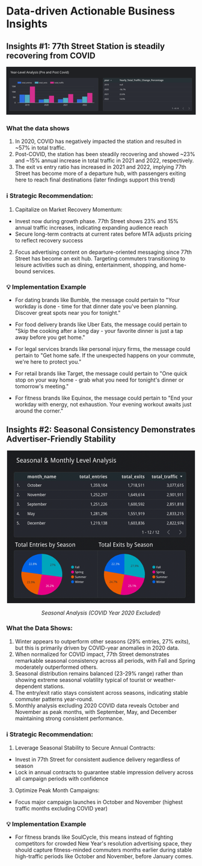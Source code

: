 # Data-driven Actionable Business Insights

## Insights #1: 77th Street Station is steadily recovering from COVID

![COVID Recovery Chart](chart-screenshots/covid_recovery_chart.png)

### What the data shows
1. In 2020, COVID has negatively impacted the station and resulted in ~57% in total traffic.
2. Post-COVID, the station has been steadily recovering and showed ~23% and ~15% annual increase in total traffic in 2021 and 2022, respectively.
3. The exit vs entry ratio has increased in 2021 and 2022, implying 77th Street has become more of a departure hub, with passengers exiting here to reach final destinations (later findings support this trend)

### ℹ️ Strategic Recommendation:
1. Capitalize on Market Recovery Momentum:
  + Invest now during growth phase. 77th Street shows 23% and 15% annual traffic increases, indicating expanding audience reach
  + Secure long-term contracts at current rates before MTA adjusts pricing to reflect recovery success
2. Focus advertising content on departure-oriented messaging since 77th Street has become an exit hub. Targeting commuters transitioning to leisure activities such as dining, entertainment, shopping, and home-bound services.

### 💡 Implementation Example

* For dating brands like Bumble, the message could pertain to "Your workday is done - time for that dinner date you've been planning. Discover great spots near you for tonight."

* For food delivery brands like Uber Eats, the message could pertain to "Skip the cooking after a long day - your favorite dinner is just a tap away before you get home."

* For legal services brands like personal injury firms, the message could pertain to "Get home safe. If the unexpected happens on your commute, we're here to protect you."

* For retail brands like Target, the message could pertain to "One quick stop on your way home - grab what you need for tonight's dinner or tomorrow's meeting."

* For fitness brands like Equinox, the message could pertain to "End your workday with energy, not exhaustion. Your evening workout awaits just around the corner."

## Insights #2: Seasonal Consistency Demonstrates Advertiser-Friendly Stability

<div align="center">
  <img src="chart-screenshots/seasonal_analysis_chart_excluded.png" alt="Seasonal Analysis (COVID Year Excluded)" width="500">
  <p><em>Seasonal Analysis (COVID Year 2020 Excluded)</em></p>
</div>

### What the Data Shows:

1. Winter appears to outperform other seasons (29% entries, 27% exits), but this is primarily driven by COVID-year anomalies in 2020 data.
2. When normalized for COVID impact, 77th Street demonstrates remarkable seasonal consistency across all periods, with Fall and Spring moderately outperformed others.
3. Seasonal distribution remains balanced (23-29% range) rather than showing extreme seasonal volatility typical of tourist or weather-dependent stations.
4. The entry/exit ratio stays consistent across seasons, indicating stable commuter patterns year-round.
5. Monthly analysis excluding 2020 COVID data reveals October and November as peak months, with September, May, and December maintaining strong consistent performance.

### ℹ️ Strategic Recommendation:
1. Leverage Seasonal Stability to Secure Annual Contracts:
  + Invest in 77th Street for consistent audience delivery regardless of season
  + Lock in annual contracts to guarantee stable impression delivery across all campaign periods with confidence
3. Optimize Peak Month Campaigns:
  + Focus major campaign launches in October and November (highest traffic months excluding COVID year)

### 💡 Implementation Example
* For fitness brands like SoulCycle, this means instead of fighting competitors for crowded New Year's resolution advertising space, they should capture fitness-minded commuters months earlier during stable high-traffic periods like October and November, before January comes.
